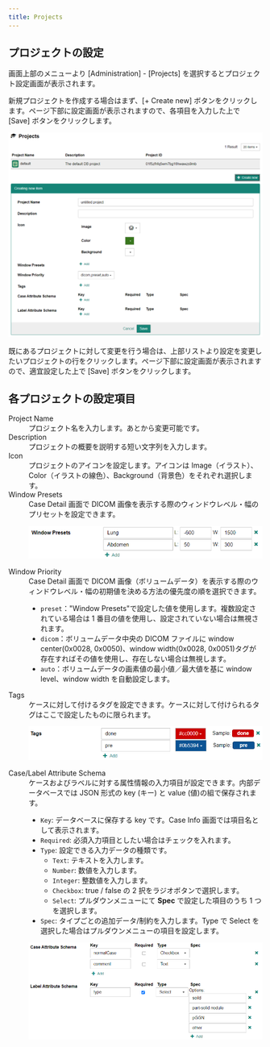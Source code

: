 ```yaml
---
title: Projects
---
```


## プロジェクトの設定

画面上部のメニューより [Administration] - [Projects] を選択するとプロジェクト設定画面が表示されます。

新規プロジェクトを作成する場合はまず、[+ Create new] ボタンをクリックします。ページ下部に設定画面が表示されますので、各項目を入力した上で [Save] ボタンをクリックします。

![Create new project](create-new-project.png)

既にあるプロジェクトに対して変更を行う場合は、上部リストより設定を変更したいプロジェクトの行をクリックします。ページ下部に設定画面が表示されますので、適宜設定した上で [Save] ボタンをクリックします。

## 各プロジェクトの設定項目

<dl>
<dt>Project Name</dt>
<dd>プロジェクト名を入力します。あとから変更可能です。</dd>
<dt>Description</dt>
<dd>プロジェクトの概要を説明する短い文字列を入力します。</dd>
<dt>Icon</dt>
<dd>プロジェクトのアイコンを設定します。アイコンは Image（イラスト）、Color（イラストの線色）、Background（背景色）をそれぞれ選択します。</dd>
<dt>Window Presets</dt>
<dd>Case Detail 画面で DICOM 画像を表示する際のウィンドウレベル・幅のプリセットを設定できます。

![Window Presets](project-window-presets.png)

</dd>
<dt>Window Priority</dt>
<dd>Case Detail 画面で DICOM 画像（ボリュームデータ）を表示する際のウィンドウレベル・幅の初期値を決める方法の優先度の順を選択できます。

- `preset`："Window Presets"で設定した値を使用します。複数設定されている場合は 1 番目の値を使用し、設定されていない場合は無視されます。
- `dicom`：ボリュームデータ中央の DICOM ファイルに window center(0x0028, 0x0050)、window width(0x0028, 0x0051)タグが存在すればその値を使用し、存在しない場合は無視します。
- `auto`：ボリュームデータの画素値の最小値／最大値を基に window level、window width を自動設定します。

</dd>
<dt>Tags</dt>
<dd>ケースに対して付けるタグを設定できます。ケースに対して付けられるタグはここで設定したものに限られます。

![Tag](project-tags.png)

</dd>
<dt>Case/Label Attribute Schema</dt>
<dd>ケースおよびラベルに対する属性情報の入力項目が設定できます。内部データベースでは JSON 形式の key (キー) と value (値)の組で保存されます。

- `Key`: データベースに保存する key です。Case Info 画面では項目名として表示されます。
- `Required`: 必須入力項目としたい場合はチェックを入れます。
- `Type`: 設定できる入力データの種類です。
  - `Text`: テキストを入力します。
  - `Number`: 数値を入力します。
  - `Integer`: 整数値を入力します。
  - `Checkbox`: true / false の 2 択をラジオボタンで選択します。
  - `Select`: プルダウンメニューにて **Spec** で設定した項目のうち 1 つを選択します。
- `Spec`: タイプごとの追加データ/制約を入力します。Type で Select を選択した場合はプルダウンメニューの項目を設定します。

![Attribute Schema](attribute-schema.png)

</dd>

</dl>
